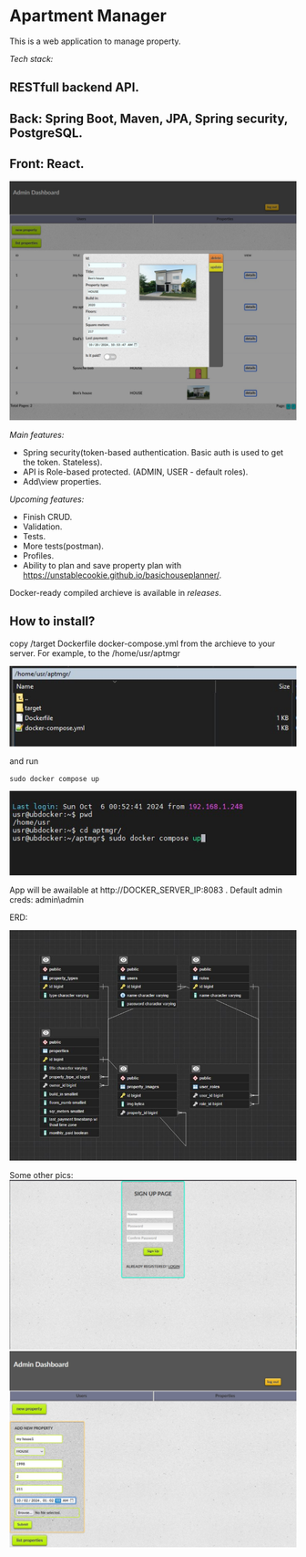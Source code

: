 # Apartment Manager

This is a web application to manage property.


*Tech stack:*
## RESTfull backend API.
## Back: Spring Boot, Maven, JPA, Spring security, PostgreSQL.
## Front: React.



![](/pics/3.JPG)


*Main features:*
 - Spring security(token-based authentication. Basic auth is used to get the token. Stateless).
 - API is Role-based protected. (ADMIN, USER - default roles).
 - Add\view properties.

*Upcoming features:*
 - Finish CRUD.
 - Validation.
 - Tests.
 - More tests(postman).
 - Profiles.
 - Ability to plan and save property plan with https://unstablecookie.github.io/basichouseplanner/.


Docker-ready compiled archieve is available in *releases*.

## How to install?

copy /target
	Dockerfile
	docker-compose.yml from the archieve to your server.
For example, to the /home/usr/aptmgr

![](/pics/inst1.jpg)

and run 
```
sudo docker compose up
```
![](/pics/inst2.jpg)

App will be awailable at http://DOCKER_SERVER_IP:8083 .
Default admin creds: admin\admin

ERD:

![](/pics/ERD.JPG)

Some other pics:
![](/pics/1.JPG)
![](/pics/2.JPG)
